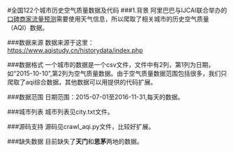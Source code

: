 #全国122个城市历史空气质量数据及代码
###1.背景
阿里巴巴与IJCAI联合举办的[口碑商家流量预测](https://tianchi.shuju.aliyun.com/competition/introduction.htm?spm=0.0.5678.0.F7TTMW&raceId=231591)需要使用天气信息，所以爬取了相关城市的历史空气质量（AQI）数据。

###数据来源
数据来源于这里：https://www.aqistudy.cn/historydata/index.php

###数据格式
一个城市的数据是一个csv文件，文件中有2列，第1列为日期，如“2015-10-10”,第2列为空气质量数据。由于空气质量数据范围包括很多，我们只爬取了aqi综合数据，其他数据可以用提供的代码扩展。

###数据范围
日期范围：2015-07-01至2016-11-31,每天的数据。

###城市列表
城市列表见city.txt文件。

###源码支持
源码见crawl_aqi.py文件，比较好扩展。

###缺失数据
目前缺失了**天门**和**思茅**两地的数据。